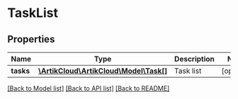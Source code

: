 # TaskList

## Properties
Name | Type | Description | Notes
------------ | ------------- | ------------- | -------------
**tasks** | [**\ArtikCloud\ArtikCloud\Model\Task[]**](Task.md) | Task list | [optional] 

[[Back to Model list]](../README.md#documentation-for-models) [[Back to API list]](../README.md#documentation-for-api-endpoints) [[Back to README]](../README.md)



